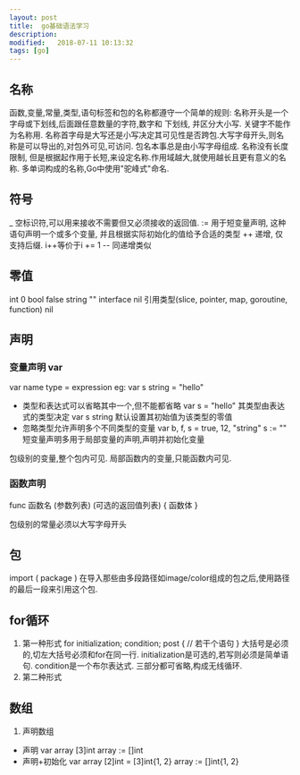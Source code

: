 ```yaml
---
layout: post
title:  go基础语法学习
description: 
modified:   2018-07-11 10:13:32
tags: [go]
---
```


## 名称
  函数,变量,常量,类型,语句标签和包的名称都遵守一个简单的规则: 名称开头是一个字母或下划线,后面跟任意数量的字符,数字和
下划线, 并区分大小写.
  关键字不能作为名称用.
  名称首字母是大写还是小写决定其可见性是否跨包.大写字母开头,则名称是可以导出的,对包外可见,可访问.
  包名本事总是由小写字母组成.
  名称没有长度限制, 但是根据起作用于长短,来设定名称.作用域越大,就使用越长且更有意义的名称.
  多单词构成的名称,Go中使用"驼峰式"命名.
## 符号
  _  空标识符,可以用来接收不需要但又必须接收的返回值.
  := 用于短变量声明, 这种语句声明一个或多个变量, 并且根据实际初始化的值给予合适的类型
  ++ 递增, 仅支持后缀. i++等价于i += 1
  -- 同递增类似
## 零值
  int 0
  bool false
  string ""
  interface nil
  引用类型(slice, pointer, map, goroutine, function) nil


## 声明
### 变量声明 var
  var name type = expression
  eg:
  var s string = "hello"
  - 类型和表达式可以省略其中一个,但不能都省略
  	var s = "hello" 其类型由表达式的类型决定
  	var s string 默认设置其初始值为该类型的零值
  - 忽略类型允许声明多个不同类型的变量
    var b, f, s = true, 12, "string"
  s := "" 短变量声明多用于局部变量的声明,声明并初始化变量

  包级别的变量,整个包内可见.
  局部函数内的变量,只能函数内可见.

### 函数声明
  func 函数名 (参数列表) (可选的返回值列表) {
	  函数体
  }

  包级别的常量必须以大写字母开头

## 包
  import (
       package
  )
  在导入那些由多段路径如image/color组成的包之后,使用路径的最后一段来引用这个包.

## for循环
  1. 第一种形式
  for initialization; condition; post {
	  // 若干个语句
  }
  大括号是必须的,切左大括号必须和for在同一行. initialization是可选的,若写则必须是简单语句. condition是一个布尔表达式.
  三部分都可省略,构成无线循环.
  2. 第二种形式
  

## 数组

  1. 声明数组
  - 声明
  var array [3]int
  array := []int
  - 声明+初始化
  var array [2]int = [3]int{1, 2}
  array := []int{1, 2}
